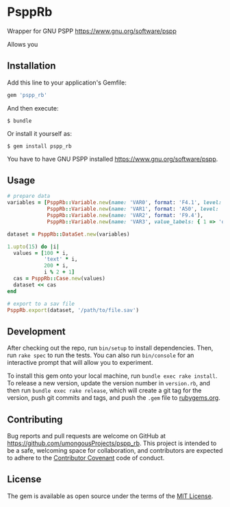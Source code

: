 # PsppRb

Wrapper for GNU PSPP https://www.gnu.org/software/pspp

Allows you

## Installation

Add this line to your application's Gemfile:

```ruby
gem 'pspp_rb'
```

And then execute:

    $ bundle

Or install it yourself as:

    $ gem install pspp_rb

You have to have GNU PSPP installed https://www.gnu.org/software/pspp.

## Usage

```ruby
# prepare data
variables = [PsppRb::Variable.new(name: 'VAR0', format: 'F4.1', level: 'ORDINAL', label: 'make const not var'),
             PsppRb::Variable.new(name: 'VAR1', format: 'A50', level: 'NOMINAL'),
             PsppRb::Variable.new(name: 'VAR2', format: 'F9.4'),
             PsppRb::Variable.new(name: 'VAR3', value_labels: { 1 => 'one', 2 => 'two' })]

dataset = PsppRb::DataSet.new(variables)

1.upto(15) do |i|
  values = [100 * i,
            'text' * i,
            200 * i,
            i % 2 + 1]
  cas = PsppRb::Case.new(values)
  dataset << cas
end

# export to a sav file
PsppRb.export(dataset, '/path/to/file.sav')
```

## Development

After checking out the repo, run `bin/setup` to install dependencies. Then, run `rake spec` to run the tests. You can also run `bin/console` for an interactive prompt that will allow you to experiment.

To install this gem onto your local machine, run `bundle exec rake install`. To release a new version, update the version number in `version.rb`, and then run `bundle exec rake release`, which will create a git tag for the version, push git commits and tags, and push the `.gem` file to [rubygems.org](https://rubygems.org).

## Contributing

Bug reports and pull requests are welcome on GitHub at https://github.com/umongousProjects/pspp_rb. This project is intended to be a safe, welcoming space for collaboration, and contributors are expected to adhere to the [Contributor Covenant](http://contributor-covenant.org) code of conduct.


## License

The gem is available as open source under the terms of the [MIT License](http://opensource.org/licenses/MIT).
